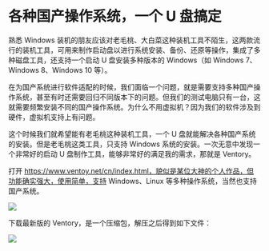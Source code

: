 # 各种国产操作系统，一个 U 盘搞定

熟悉 Windows 装机的朋友应该对老毛桃、大白菜这种装机工具不陌生，这两款流行的装机工具，可用来制作启动盘以进行系统安装、备份、还原等操作，集成了多种磁盘工具，还支持一个启动 U 盘安装多种版本的 Windows（如 Windows 7、Windows 8、Windows 10 等）。

在为国产系统进行软件适配的时候，我们面临一个问题，就是需要支持多种国产操作系统，甚至有时还需要回归不同版本下的问题。但我们的测试电脑只有一台，这就需要频繁安装不同的国产操作系统。为什么不用虚拟机？因为我们的软件涉及到硬件，虚拟机支持上有问题。

这个时候我们就希望能有老毛桃这种装机工具，一个 U 盘就能解决各种国产系统的安装。但是老毛桃这类工具，只支持 Windows 系统的安装。一次无意中发现一个非常好的启动 U 盘制作工具，能够非常好的满足我的需求，那就是 Ventory。

打开 https://www.ventoy.net/cn/index.html，貌似是某位大神的个人作品，但功能确实强大，使用简单，支持 Windows、Linux 等多种操作系统，当然也支持国产系统。

![](https://raw.githubusercontent.com/mogoweb/mywritings/master/book_wechat/2024/202408/images/multi_system_one_disk_01.png)

下载最新版的 Ventory，是一个压缩包，解压之后得到如下文件：

![](https://raw.githubusercontent.com/mogoweb/mywritings/master/book_wechat/2024/202408/images/multi_system_one_disk_02.png)

